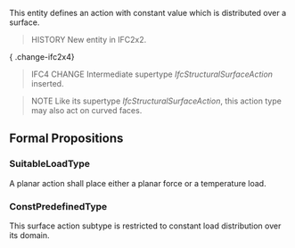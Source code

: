 This entity defines an action with constant value which is distributed over a surface.

<!-- end of short definition -->


> HISTORY New entity in IFC2x2.

{ .change-ifc2x4}
> IFC4 CHANGE Intermediate supertype _IfcStructuralSurfaceAction_ inserted.

> NOTE Like its supertype _IfcStructuralSurfaceAction_, this action type may also act on curved faces.

## Formal Propositions

### SuitableLoadType
A planar action shall place either a planar force or a temperature load.

### ConstPredefinedType
This surface action subtype is restricted to constant load distribution over its domain.
